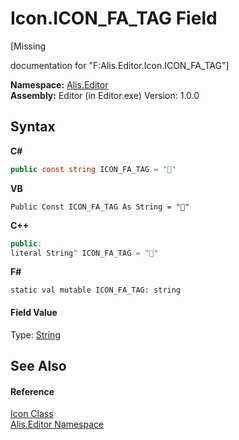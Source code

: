 # Icon.ICON_FA_TAG Field
 

\[Missing <summary> documentation for "F:Alis.Editor.Icon.ICON_FA_TAG"\]

**Namespace:**&nbsp;<a href="b150ade4-39de-a232-5f06-d3cdc1b2c538">Alis.Editor</a><br />**Assembly:**&nbsp;Editor (in Editor.exe) Version: 1.0.0

## Syntax

**C#**<br />
``` C#
public const string ICON_FA_TAG = ""
```

**VB**<br />
``` VB
Public Const ICON_FA_TAG As String = ""
```

**C++**<br />
``` C++
public:
literal String^ ICON_FA_TAG = ""
```

**F#**<br />
``` F#
static val mutable ICON_FA_TAG: string
```


#### Field Value
Type: <a href="https://docs.microsoft.com/dotnet/api/system.string" target="_blank">String</a>

## See Also


#### Reference
<a href="cc0f883c-67f8-f772-c6d7-a60b129f22a7">Icon Class</a><br /><a href="b150ade4-39de-a232-5f06-d3cdc1b2c538">Alis.Editor Namespace</a><br />